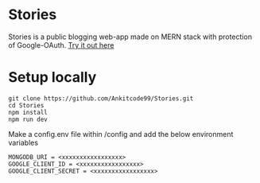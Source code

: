 # Stories

Stories is a public blogging web-app made on MERN stack with protection of Google-OAuth.
[Try it out here](https://project-stories.onrender.com/)

# Setup locally

```
git clone https://github.com/Ankitcode99/Stories.git
cd Stories
npm install
npm run dev
```

Make a config.env file within /config and add the below environment variables
```
MONGODB_URI = <xxxxxxxxxxxxxxxxx>
GOOGLE_CLIENT_ID = <xxxxxxxxxxxxxxxxx>
GOOGLE_CLIENT_SECRET = <xxxxxxxxxxxxxxxxx>
```
